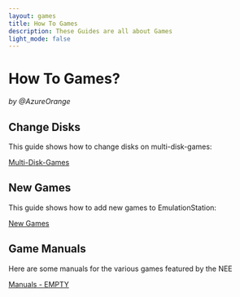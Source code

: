 ```yaml
---
layout: games
title: How To Games
description: These Guides are all about Games
light_mode: false
---
```


# How To Games?  
_by @AzureOrange_

## Change Disks
This guide shows how to change disks on multi-disk-games:

[Multi-Disk-Games](/games/multi_disk_games.md)

## New Games
This guide shows how to add new games to EmulationStation:

[New Games](/games/new_games.md)

## Game Manuals
Here are some manuals for the various games featured by the NEE

[Manuals - EMPTY](/games/manuals.md)
